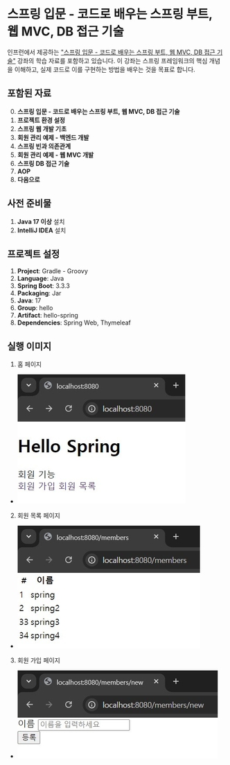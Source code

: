 # 스프링 입문 - 코드로 배우는 스프링 부트, 웹 MVC, DB 접근 기술

인프런에서 제공하는 ["스프링 입문 - 코드로 배우는 스프링 부트, 웹 MVC, DB 접근 기술"](https://www.inflearn.com/course/%EC%8A%A4%ED%94%84%EB%A7%81-%EC%9E%85%EB%AC%B8-%EC%8A%A4%ED%94%84%EB%A7%81%EB%B6%80%ED%8A%B8) 강좌의 학습 자료를 포함하고 있습니다. 
이 강좌는 스프링 프레임워크의 핵심 개념을 이해하고, 실제 코드로 이를 구현하는 방법을 배우는 것을 목표로 합니다.

## 포함된 자료

0. **스프링 입문 - 코드로 배우는 스프링 부트, 웹 MVC, DB 접근 기술**
1. **프로젝트 환경 설정**
2. **스프링 웹 개발 기초**
3. **회원 관리 예제 - 백엔드 개발**
4. **스프링 빈과 의존관계**
5. **회원 관리 예제 - 웹 MVC 개발**
6. **스프링 DB 접근 기술**
7. **AOP**
8. **다음으로**

## 사전 준비물

1. **Java 17 이상** 설치
2. **IntelliJ IDEA** 설치

## 프로젝트 설정

1. **Project**: Gradle - Groovy
2. **Language**: Java
3. **Spring Boot**: 3.3.3
4. **Packaging**: Jar
5. **Java**: 17
6. **Group**: hello
7. **Artifact**: hello-spring
8. **Dependencies**: Spring Web, Thymeleaf

## 실행 이미지
1. 홈 페이지
- ![홈 페이지](images/home.png)
2. 회원 목록 페이지
- ![회원 목록 페이지](images/member-list.png)
3. 회원 가입 페이지
- ![회원 가입 페이지](images/member-registration.png)
